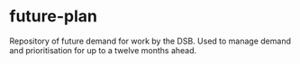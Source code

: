 # future-plan
Repository of future demand for work by the DSB.  Used to manage demand and prioritisation for up to a twelve months ahead.
